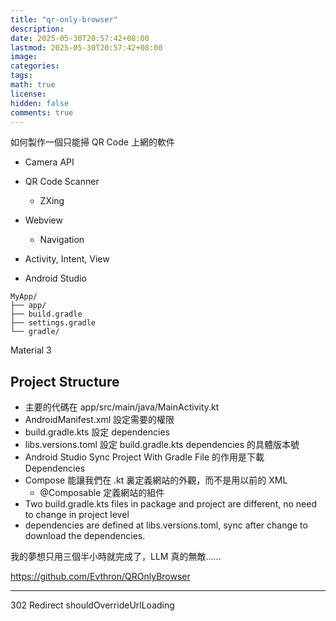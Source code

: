 ```yaml
---
title: "qr-only-browser"
description: 
date: 2025-05-30T20:57:42+08:00
lastmod: 2025-05-30T20:57:42+08:00
image: 
categories: 
tags: 
math: true
license: 
hidden: false
comments: true
---
```


如何製作一個只能掃 QR Code 上網的軟件
- Camera API
- QR Code Scanner
    - ZXing
- Webview
    - Navigation

- Activity, Intent, View
- Android Studio
```
MyApp/
├── app/
├── build.gradle
├── settings.gradle
└── gradle/
```
Material 3

## Project Structure
- 主要的代碼在 app/src/main/java/MainActivity.kt
- AndroidManifest.xml 設定需要的權限
- build.gradle.kts 設定 dependencies
- libs.versions.toml 設定 build.gradle.kts dependencies 的具體版本號
- Android Studio Sync Project With Gradle File 的作用是下載 Dependencies
- Compose 能讓我們在 .kt 裏定義網站的外觀，而不是用以前的 XML
    - @Composable 定義網站的組件
- Two build.gradle.kts files in package and project are different, no need to change in project level
- dependencies are defined at libs.versions.toml, sync after change to download the dependencies.

我的夢想只用三個半小時就完成了，LLM 真的無敵……

https://github.com/Evthron/QROnlyBrowser

***
302 Redirect
shouldOverrideUrlLoading
